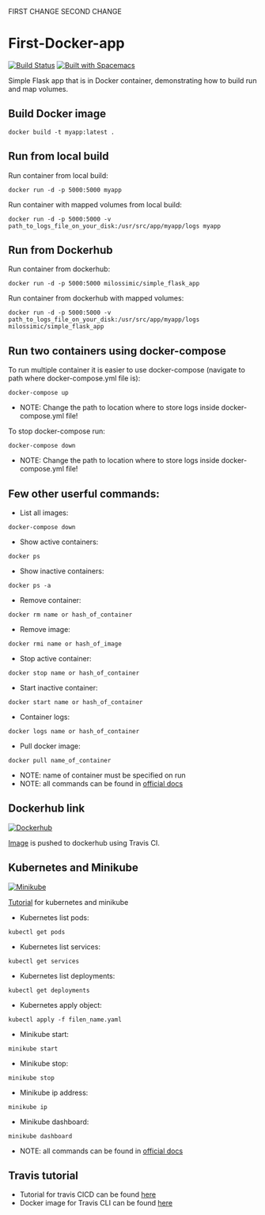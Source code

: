 FIRST CHANGE
SECOND CHANGE
# First-Docker-app


[![Build Status](https://travis-ci.org/MilosSimic/First-Docker-app.svg?branch=master)](https://travis-ci.org/MilosSimic/First-Docker-app) [![Built with Spacemacs](https://cdn.rawgit.com/syl20bnr/spacemacs/442d025779da2f62fc86c2082703697714db6514/assets/spacemacs-badge.svg)](http://spacemacs.org)

Simple Flask app that is in Docker container, demonstrating how to build run and map volumes.


## Build Docker image
 ```
 docker build -t myapp:latest .
 ```


## Run from local build
Run container from local build:
 ```
 docker run -d -p 5000:5000 myapp
 ```

Run container with mapped volumes from local build:
 ```
 docker run -d -p 5000:5000 -v path_to_logs_file_on_your_disk:/usr/src/app/myapp/logs myapp
 ```


## Run from Dockerhub
Run container from dockerhub:
 ```
 docker run -d -p 5000:5000 milossimic/simple_flask_app
 ```

Run container from dockerhub with mapped volumes:
 ```
 docker run -d -p 5000:5000 -v path_to_logs_file_on_your_disk:/usr/src/app/myapp/logs milossimic/simple_flask_app
 ```

## Run two containers using docker-compose
To run multiple container it is easier to use docker-compose (navigate to path where docker-compose.yml file is):
 ```
 docker-compose up
 ```
 
 * NOTE: Change the path to location where to store logs inside docker-compose.yml file! 

To stop docker-compose run:
 ```
 docker-compose down
 ```
 
 * NOTE: Change the path to location where to store logs inside docker-compose.yml file! 


## Few other userful commands:
 * List all images:
  ```
  docker-compose down
  ```
  
 * Show active containers:
  ```
  docker ps
  ```
  
 * Show inactive containers:
  ```
  docker ps -a
  ```
  
 * Remove container:
  ```
  docker rm name or hash_of_container
  ```
  
 * Remove image:
  ```
  docker rmi name or hash_of_image
  ```
  
 * Stop active container:
  ```
  docker stop name or hash_of_container
  ```
  
 * Start inactive container:
  ```
  docker start name or hash_of_container
  ```
  
 * Container logs:
  ```
  docker logs name or hash_of_container
  ```
  
 * Pull docker image:
  ```
  docker pull name_of_container
  ```
  
 * NOTE: name of container must be specified on run
 * NOTE: all commands can be found in [official docs](https://docs.docker.com/engine/reference/commandline/docker/#child-commands)


## Dockerhub link
[![Dockerhub](https://www.docker.com/sites/default/files/Dockerized%20Apps_icon.png)](https://hub.docker.com/r/milossimic/simple_flask_app/)

[Image](https://hub.docker.com/r/milossimic/simple_flask_app/) is pushed to dockerhub using Travis CI.

## Kubernetes and Minikube
[![Minikube](https://sweetcode.io/wp-content/uploads/2017/02/imgres.png)](https://kubernetes.io/docs/setup/minikube/)

[Tutorial](https://sweetcode.io/learning-kubernetes-getting-started-minikube/) for kubernetes and minikube

 * Kubernetes list pods:
  ```
  kubectl get pods
  ```
  * Kubernetes list services:
  ```
  kubectl get services
  ```
 * Kubernetes list deployments:
  ```
  kubectl get deployments
  ```
   * Kubernetes apply object:
  ```
  kubectl apply -f filen_name.yaml
  ```
  * Minikube start:
  ```
  minikube start
  ```
  * Minikube stop:
  ```
  minikube stop
  ```
  * Minikube ip address:
  ```
  minikube ip
  ```
  * Minikube dashboard:
  ```
  minikube dashboard
  ```
   * NOTE: all commands can be found in [official docs](https://kubernetes.io/docs/reference/kubectl/kubectl-cmds/)
   
## Travis tutorial
- Tutorial for travis CICD can be found [here](https://github.com/MilosSimic/Travis-tutorial)
- Docker image for Travis CLI can be found [here](https://github.com/MilosSimic/mytravis)
